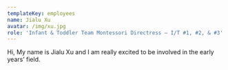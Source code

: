 ```yaml
---
templateKey: employees
name: Jialu Xu
avatar: /img/xu.jpg
role: 'Infant & Toddler Team Montessori Directress – I/T #1, #2, & #3'
---
```

Hi, My name is Jialu Xu and I am really excited to be involved in the early years’ field.
